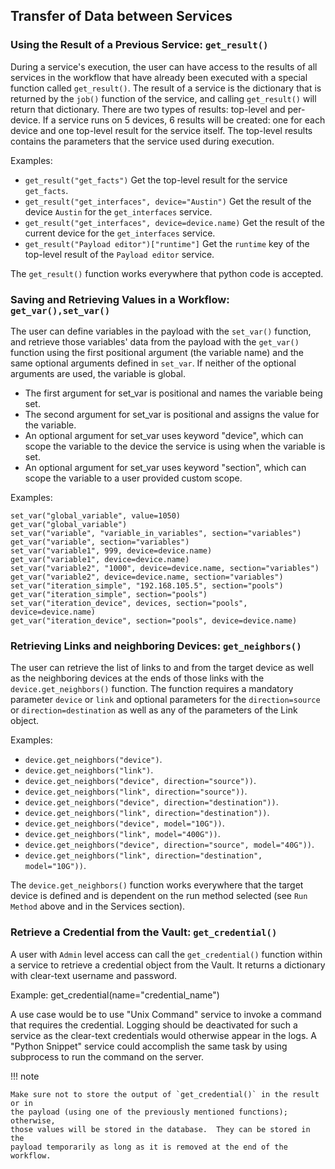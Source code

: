 
## Transfer of Data between Services

### Using the Result of a Previous Service: `get_result()`

During a service's execution, the user can have access to the results of
all services in the workflow that have already been executed with a special
function called `get_result()`. The result of a service is the
dictionary that is returned by the `job()` function of the service, and
calling `get_result()` will return that dictionary. There are two types of
results: top-level and per-device. If a service runs on 5 devices, 6
results will be created: one for each device and one top-level result
for the service itself. The top-level results contains the parameters that
the service used during execution.

Examples:

- `get_result("get_facts")` Get the top-level result for the service
  `get_facts`.
- `get_result("get_interfaces", device="Austin")` Get the result of
  the device `Austin` for the `get_interfaces` service.
- `get_result("get_interfaces", device=device.name)` Get the result of
  the current device for the `get_interfaces` service.
- `get_result("Payload editor")["runtime"]` Get the `runtime` key of
  the top-level result of the `Payload editor` service.

The `get_result()` function works everywhere that python code is accepted.

### Saving and Retrieving Values in a Workflow: `get_var(),set_var()`

The user can define variables in the payload with the `set_var()` function,
and retrieve those variables' data from the payload with the `get_var()`
function using the first positional argument (the variable name) and the
same optional arguments defined in `set_var`. If neither of the optional
arguments are used, the variable is global.

- The first argument for set_var is positional and names the variable
  being set.
- The second argument for set_var is positional and assigns the value
  for the variable.
- An optional argument for set_var uses keyword "device", which can
  scope the variable to the device the service is using when the
  variable is set.
- An optional argument for set_var uses keyword "section", which can
  scope the variable to a user provided custom scope.

Examples:

    set_var("global_variable", value=1050)
    get_var("global_variable")
    set_var("variable", "variable_in_variables", section="variables")
    get_var("variable", section="variables")
    set_var("variable1", 999, device=device.name)
    get_var("variable1", device=device.name)
    set_var("variable2", "1000", device=device.name, section="variables")
    get_var("variable2", device=device.name, section="variables")
    set_var("iteration_simple", "192.168.105.5", section="pools")
    get_var("iteration_simple", section="pools")
    set_var("iteration_device", devices, section="pools", device=device.name)
    get_var("iteration_device", section="pools", device=device.name)

### Retrieving Links and neighboring Devices: `get_neighbors()`

The user can retrieve the list of links to and from the target device
as well as the neighboring devices at the ends of those links with the
`device.get_neighbors()` function. The function requires a mandatory
parameter `device` or `link` and optional parameters for the 
`direction=source` or `direction=destination` as well as any of the parameters
of the Link object.

Examples:

- `device.get_neighbors("device")`.
- `device.get_neighbors("link")`.
- `device.get_neighbors("device", direction="source"))`.
- `device.get_neighbors("link", direction="source"))`.
- `device.get_neighbors("device", direction="destination"))`.
- `device.get_neighbors("link", direction="destination"))`.
- `device.get_neighbors("device", model="10G"))`.
- `device.get_neighbors("link", model="400G"))`.
- `device.get_neighbors("device", direction="source", model="40G"))`.
- `device.get_neighbors("link", direction="destination", model="10G"))`.

The `device.get_neighbors()` function works everywhere that the target device
is defined and is dependent on the run method selected (see `Run Method` above
and in the Services section).

### Retrieve a Credential from the Vault: `get_credential()`

A user with `Admin` level access can call the `get_credential()` function
within a service to retrieve a credential object from the Vault. It returns
a dictionary with clear-text username and password. 

Example:
    get_credential(name="credential_name")
    
A use case would be to use "Unix Command" service to invoke a command that
requires the credential.  Logging should be deactivated for such a service
as the clear-text credentials would otherwise appear in the logs. A "Python
Snippet" service could accomplish the same task by using subprocess to run
the command on the server.

!!! note

    Make sure not to store the output of `get_credential()` in the result or in
    the payload (using one of the previously mentioned functions); otherwise,
    those values will be stored in the database.  They can be stored in the 
    payload temporarily as long as it is removed at the end of the workflow.